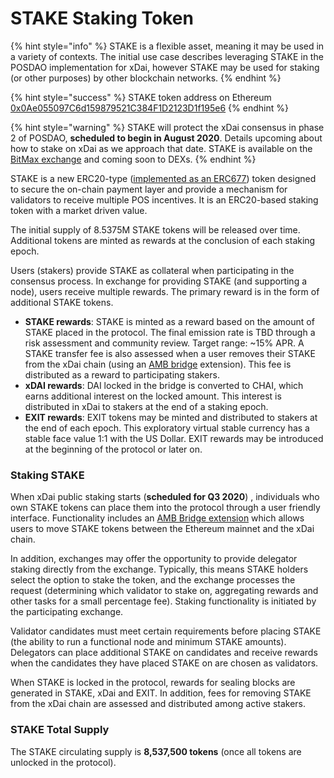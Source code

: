 # STAKE Staking Token

{% hint style="info" %}
STAKE is a flexible asset, meaning it may be used in a variety of contexts. The initial use case describes leveraging STAKE in the POSDAO implementation for xDai, however STAKE may be used for staking \(or other purposes\) by other blockchain networks. 
{% endhint %}

{% hint style="success" %}
STAKE token address on Ethereum [0x0Ae055097C6d159879521C384F1D2123D1f195e6](https://etherscan.io/token/0x0Ae055097C6d159879521C384F1D2123D1f195e6)
{% endhint %}

{% hint style="warning" %}
STAKE will protect the xDai consensus in phase 2 of POSDAO, **scheduled to begin in August 2020**. Details upcoming about how to stake on xDai as we approach that date. STAKE is available on the [BitMax exchange](https://bitmaxhelp.zendesk.com/hc/en-us/articles/360047308453-xDai-Chain-STAKE-) and coming soon to DEXs.
{% endhint %}

STAKE is a new ERC20-type \([implemented as an ERC677](https://github.com/ethereum/EIPs/issues/677)\) token designed to secure the on-chain payment layer and provide a mechanism for validators to receive multiple POS incentives. It is an ERC20-based staking token with a market driven value. 

The initial supply of 8.5375M STAKE tokens will be released over time. Additional tokens are minted as rewards at the conclusion of each staking epoch. 

Users \(stakers\) provide STAKE as collateral when participating in the consensus process. In exchange for providing STAKE \(and supporting a node\), users receive multiple rewards. The primary reward is in the form of additional STAKE tokens.

* **STAKE rewards**: STAKE is minted as a reward based on the amount of STAKE placed in the protocol. The final emission rate is TBD through a risk assessment and community review. Target range: ~15% APR.   A STAKE transfer fee is also assessed when a user removes their STAKE from the xDai chain \(using an [AMB bridge](https://docs.tokenbridge.net/amb-bridge/about-amb-bridge) extension\). This fee is distributed as a reward to participating stakers. 
* **xDAI rewards**: DAI locked in the bridge is converted to CHAI, which earns additional interest on the locked amount. This interest is distributed in xDai to stakers at the end of a staking epoch. 
* **EXIT rewards**: EXIT tokens may be minted and distributed to stakers at the end of each epoch. This exploratory virtual stable currency has a stable face value 1:1 with the US Dollar. EXIT rewards may be introduced at the beginning of the protocol or later on.

### Staking STAKE

When xDai public staking starts \(**scheduled for Q3 2020**\) , individuals who own STAKE tokens can place them into the protocol through a user friendly interface. Functionality includes an [AMB Bridge extension](https://docs.tokenbridge.net/amb-bridge/about-amb-bridge) which allows users to move STAKE tokens between the Ethereum mainnet and the xDai chain.

In addition, exchanges may offer the opportunity to provide delegator staking directly from the exchange. Typically, this means STAKE holders select the option to stake the token, and the exchange processes the request \(determining which validator to stake on, aggregating rewards and other tasks for a small percentage fee\). Staking functionality is initiated by the participating exchange. 

Validator candidates must meet certain requirements before placing STAKE \(the ability to run a functional node and minimum STAKE amounts\).  Delegators can place additional STAKE on candidates and receive rewards when the candidates they have placed STAKE on are chosen as validators.

When STAKE is locked in the protocol, rewards for sealing blocks are generated in STAKE, xDai and EXIT. In addition, fees for removing STAKE from the xDai chain are assessed and distributed among active stakers.

### STAKE Total Supply 

The STAKE circulating supply is **8,537,500 tokens** \(once all tokens are unlocked in the protocol\).

 

